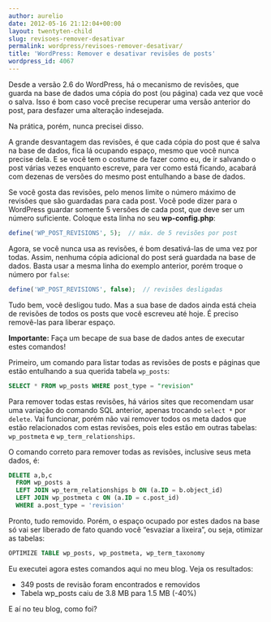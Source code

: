 ```yaml
---
author: aurelio
date: 2012-05-16 21:12:04+00:00
layout: twentyten-child
slug: revisoes-remover-desativar
permalink: wordpress/revisoes-remover-desativar/
title: 'WordPress: Remover e desativar revisões de posts'
wordpress_id: 4067
---
```


Desde a versão 2.6 do WordPress, há o mecanismo de revisões, que guarda na base de dados uma cópia do post (ou página) cada vez que você o salva. Isso é bom caso você precise recuperar uma versão anterior do post, para desfazer uma alteração indesejada.

Na prática, porém, nunca precisei disso.

A grande desvantagem das revisões, é que cada cópia do post que é salva na base de dados, fica lá ocupando espaço, mesmo que você nunca precise dela. E se você tem o costume de fazer como eu, de ir salvando o post várias vezes enquanto escreve, para ver como está ficando, acabará com dezenas de versões do mesmo post entulhando a base de dados.

Se você gosta das revisões, pelo menos limite o número máximo de revisões que são guardadas para cada post. Você pode dizer para o WordPress guardar somente 5 versões de cada post, que deve ser um número suficiente. Coloque esta linha no seu **wp-config.php**:

```php
define('WP_POST_REVISIONS', 5);  // máx. de 5 revisões por post
```

Agora, se você nunca usa as revisões, é bom desativá-las de uma vez por todas. Assim, nenhuma cópia adicional do post será guardada na base de dados. Basta usar a mesma linha do exemplo anterior, porém troque o número por `false`:

```php
define('WP_POST_REVISIONS', false);  // revisões desligadas
```

Tudo bem, você desligou tudo. Mas a sua base de dados ainda está cheia de revisões de todos os posts que você escreveu até hoje. É preciso removê-las para liberar espaço.

<p class="warning">
<strong>Importante:</strong> Faça um becape de sua base de dados antes de executar estes comandos!
</p>

Primeiro, um comando para listar todas as revisões de posts e páginas que estão entulhando a sua querida tabela `wp_posts`:

```sql
SELECT * FROM wp_posts WHERE post_type = "revision"
```

Para remover todas estas revisões, há vários sites que recomendam usar uma variação do comando SQL anterior, apenas trocando `select *` por `delete`. Vai funcionar, porém não vai remover todos os meta dados que estão relacionados com estas revisões, pois eles estão em outras tabelas: `wp_postmeta` e `wp_term_relationships`.

O comando correto para remover todas as revisões, inclusive seus meta dados, é:

```sql
DELETE a,b,c
  FROM wp_posts a
  LEFT JOIN wp_term_relationships b ON (a.ID = b.object_id)
  LEFT JOIN wp_postmeta c ON (a.ID = c.post_id)
  WHERE a.post_type = 'revision'
```

Pronto, tudo removido. Porém, o espaço ocupado por estes dados na base só vai ser liberado de fato quando você “esvaziar a lixeira”, ou seja, otimizar as tabelas:

```sql
OPTIMIZE TABLE wp_posts, wp_postmeta, wp_term_taxonomy
```

Eu executei agora estes comandos aqui no meu blog. Veja os resultados:

  * 349 posts de revisão foram encontrados e removidos
  * Tabela wp_posts caiu de 3.8 MB para 1.5 MB (-40%)

E aí no teu blog, como foi?

